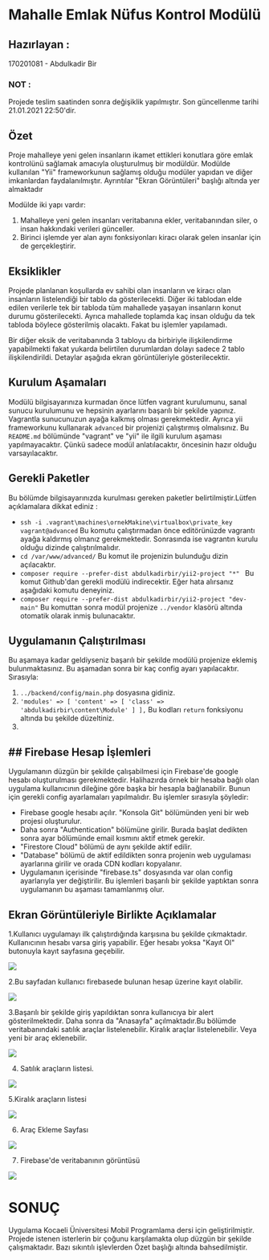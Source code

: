 # Mahalle Emlak Nüfus Kontrol Modülü
 
## Hazırlayan :
170201081 - Abdulkadir Bir
### NOT : 
Projede teslim saatinden sonra değişiklik yapılmıştır. Son güncellenme tarihi 21.01.2021 22:50'dir.

## Özet
 Proje mahalleye yeni gelen insanların ikamet ettikleri konutlara göre emlak kontrolünü sağlamak amacıyla oluşturulmuş bir modüldür. Modülde kullanılan "Yii" frameworkunun sağlamış olduğu modüler yapıdan ve diğer imkanlardan faydalanılmıştır. Ayrıntılar "Ekran Görüntüleri" başlığı altında yer almaktadır
 
 Modülde iki yapı vardır:
1. Mahalleye yeni gelen insanları veritabanına ekler, veritabanından siler, o insan hakkındaki verileri günceller.
2. Birinci işlemde yer alan aynı fonksiyonları kiracı olarak gelen insanlar için de gerçekleştirir.

## Eksiklikler
Projede planlanan koşullarda ev sahibi olan insanların ve kiracı olan insanların listelendiği bir tablo da gösterilecekti. Diğer iki tablodan elde edilen verilerle tek bir tabloda tüm mahallede yaşayan insanların konut durumu gösterilecekti. Ayrıca mahallede toplamda kaç insan olduğu da tek tabloda böylece gösterilmiş olacaktı. Fakat bu işlemler yapılamadı.

Bir diğer eksik de veritabanında 3 tabloyu da birbiriyle ilişkilendirme yapabilmekti fakat yukarda belirtilen durumlardan dolayı sadece 2 tablo ilişkilendirildi. Detaylar aşağıda ekran görüntüleriyle gösterilecektir.

## Kurulum Aşamaları 
Modülü bilgisayarınıza kurmadan önce lütfen vagrant kurulumunu, sanal sunucu kurulumunu ve hepsinin ayarlarını başarılı bir şekilde yapınız. Vagrantla sunucunuzun ayağa kalkmış olması gerekmektedir. Ayrıca yii frameworkunu kullanarak `advanced` bir projenizi çalıştırmış olmalısınız. Bu `README.md` bölümünde "vagrant" ve "yii" ile ilgili kurulum aşaması yapılmayacaktır. Çünkü sadece modül anlatılacaktır, öncesinin hazır olduğu varsayılacaktır.

## Gerekli Paketler
Bu bölümde bilgisayarınızda kurulması gereken paketler belirtilmiştir.Lütfen açıklamalara dikkat ediniz :
- `ssh -i .vagrant\machines\ornekMakine\virtualbox\private_key vagrant@advanced` Bu komutu çalıştırmadan önce editörünüzde vagrantı ayağa kaldırmış olmanız gerekmektedir. Sonrasında ise vagrantın kurulu olduğu dizinde çalıştırılmalıdır.
- `cd /var/www/advanced/` Bu komut ile projenizin bulunduğu dizin açılacaktır.
- `composer require --prefer-dist abdulkadirbir/yii2-project "*" ` Bu komut Github'dan gerekli modülü indirecektir. Eğer hata alırsanız aşağıdaki komutu deneyiniz.
- `composer require --prefer-dist abdulkadirbir/yii2-project "dev-main"` Bu komuttan sonra modül projenize `../vendor` klasörü altında otomatik olarak inmiş bulunacaktır.

## Uygulamanın Çalıştırılması
Bu aşamaya kadar geldiyseniz başarılı bir şekilde modülü projenize eklemiş bulunmaktasınız. Bu aşamadan sonra bir kaç config ayarı yapılacaktır. Sırasıyla:
1. `../backend/config/main.php` dosyasına gidiniz.
2. `'modules' => [
        'content' => [
           'class' => 'abdulkadirbir\content\Module'
        ]
    ],` 
    Bu kodları `return` fonksiyonu altında bu şekilde düzeltiniz.  
 3.

## ## Firebase Hesap İşlemleri
Uygulamanın düzgün bir şekilde çalışabilmesi için Firebase'de google hesabı oluşturulması gerekmektedir. Halihazırda örnek bir hesaba bağlı olan uygulama kullanıcının dileğine göre başka bir hesapla bağlanabilir. Bunun için gerekli config ayarlamaları yapılmalıdır. Bu işlemler sırasıyla şöyledir:
- Firebase google hesabı açılır. "Konsola Git" bölümünden yeni bir web projesi oluşturulur.
- Daha sonra "Authentication" bölümüne girilir. Burada başlat dedikten sonra ayar bölümünde email kısmını aktif etmek gerekir.
- "Firestore Cloud" bölümü de aynı şekilde aktif edilir.
- "Database" bölümü de aktif edildikten sonra projenin web uygulaması ayarlarına girilir ve orada CDN kodları kopyalanır.
- Uygulamanın içerisinde "firebase.ts" dosyasında var olan config ayarlarıyla yer değiştirilir. Bu işlemleri başarılı bir şekilde yaptıktan sonra uygulamanın bu aşaması tamamlanmış olur.

## Ekran Görüntüleriyle Birlikte Açıklamalar
1.Kullanıcı uygulamayı ilk çalıştırdığında karşısına bu şekilde çıkmaktadır. Kullanıcının hesabı varsa giriş yapabilir. Eğer hesabı yoksa "Kayıt Ol" butonuyla kayıt sayfasına geçebilir.

![](screenshots/Screenshot_12.png)

2.Bu sayfadan kullanıcı firebasede bulunan hesap üzerine kayıt olabilir.

![](screenshots/Screenshot_16.png)

3.Başarılı bir şekilde giriş yapıldıktan sonra kullanıcıya bir alert gösterilmektedir. Daha sonra da "Anasayfa" açılmaktadır.Bu bölümde veritabanındaki satılık araçlar listelenebilir. Kiralık araçlar listelenebilir. Veya yeni bir araç eklenebilir.

![](screenshots/Screenshots_14.png)

4. Satılık araçların listesi.

![](screenshots/Screenshot_13.png)

5.Kiralık araçların listesi

![](screenshots/Screenshot_14.png)

6. Araç Ekleme Sayfası

![](screenshots/Screenshot_15.png)

7. Firebase'de veritabanının görüntüsü

![](screenshots/Screenshot_17.png)


# SONUÇ 
Uygulama Kocaeli Üniversitesi Mobil Programlama dersi için geliştirilmiştir. Projede istenen isterlerin bir çoğunu karşılamakta olup düzgün bir şekilde çalışmaktadır. Bazı sıkıntılı işlevlerden Özet başlığı altında bahsedilmiştir.
